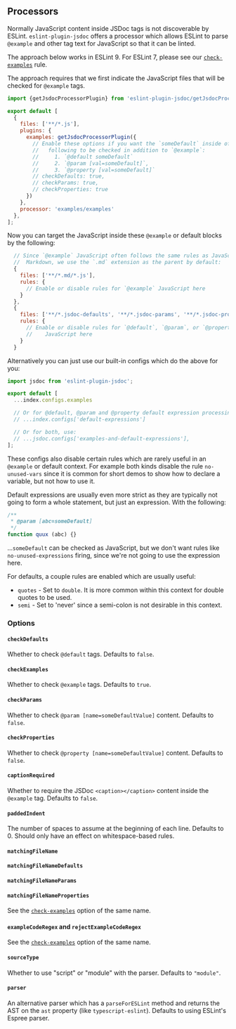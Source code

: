 <a name="user-content-processors"></a>
<a name="processors"></a>
## Processors

Normally JavaScript content inside JSDoc tags is not discoverable by ESLint.
`eslint-plugin-jsdoc` offers a processor which allows ESLint to parse `@example`
and other tag text for JavaScript so that it can be linted.

The approach below works in ESLint 9. For ESLint 7, please see our [`check-examples`](./rules/check-examples.md#readme) rule.

The approach requires that we first indicate the JavaScript files that will be checked for `@example` tags.

```js
import {getJsdocProcessorPlugin} from 'eslint-plugin-jsdoc/getJsdocProcessorPlugin.js';

export default [
  {
    files: ['**/*.js'],
    plugins: {
      examples: getJsdocProcessorPlugin({
        // Enable these options if you want the `someDefault` inside of the
        //   following to be checked in addition to `@example`:
        //     1. `@default someDefault`
        //     2. `@param [val=someDefault]`,
        //     3. `@property [val=someDefault]`
        // checkDefaults: true,
        // checkParams: true,
        // checkProperties: true
      })
    },
    processor: 'examples/examples'
  },
];
```

Now you can target the JavaScript inside these `@example` or default blocks
by the following:

```js
  // Since `@example` JavaScript often follows the same rules as JavaScript in
  //  Markdown, we use the `.md` extension as the parent by default:
  {
    files: ['**/*.md/*.js'],
    rules: {
      // Enable or disable rules for `@example` JavaScript here
    }
  },
  {
    files: ['**/*.jsdoc-defaults', '**/*.jsdoc-params', '**/*.jsdoc-properties'],
    rules: {
      // Enable or disable rules for `@default`, `@param`, or `@property`
      //    JavaScript here
    }
  }
```

Alternatively you can just use our built-in configs which do the above for you:

```js
import jsdoc from 'eslint-plugin-jsdoc';

export default [
  ...index.configs.examples

  // Or for @default, @param and @property default expression processing
  // ...index.configs['default-expressions']

  // Or for both, use:
  // ...jsdoc.configs['examples-and-default-expressions'],
];
```

These configs also disable certain rules which are rarely useful in an
`@example` or default context. For example both kinds disable the rule
`no-unused-vars` since it is common for short demos to show how to declare
a variable, but not how to use it.

Default expressions are usually even more strict as they are typically not
going to form a whole statement, but just an expression. With the following:

```js
/**
 * @param [abc=someDefault]
 */
function quux (abc) {}
```

...`someDefault` can be checked as JavaScript, but we don't want rules like
`no-unused-expressions` firing, since we're not going to use the expression
here.

For defaults, a couple rules are enabled which are usually useful:

- `quotes` - Set to `double`. It is more common within this
  context for double quotes to be used.
- `semi` - Set to 'never' since a semi-colon is not desirable in this context.

<a name="user-content-processors-options"></a>
<a name="processors-options"></a>
### Options

<a name="user-content-processors-options-checkdefaults"></a>
<a name="processors-options-checkdefaults"></a>
#### <code>checkDefaults</code>

Whether to check `@default` tags. Defaults to `false`.

<a name="user-content-processors-options-checkexamples"></a>
<a name="processors-options-checkexamples"></a>
#### <code>checkExamples</code>

Whether to check `@example` tags. Defaults to `true`.

<a name="user-content-processors-options-checkparams"></a>
<a name="processors-options-checkparams"></a>
#### <code>checkParams</code>

Whether to check `@param [name=someDefaultValue]` content. Defaults to `false`.

<a name="user-content-processors-options-checkproperties"></a>
<a name="processors-options-checkproperties"></a>
#### <code>checkProperties</code>

Whether to check `@property [name=someDefaultValue]` content. Defaults to `false`.

<a name="user-content-processors-options-captionrequired"></a>
<a name="processors-options-captionrequired"></a>
#### <code>captionRequired</code>

Whether to require the JSDoc `<caption></caption>` content inside the `@example`
tag. Defaults to `false`.

<a name="user-content-processors-options-paddedindent"></a>
<a name="processors-options-paddedindent"></a>
#### <code>paddedIndent</code>

The number of spaces to assume at the beginning of each line. Defaults to 0. Should
only have an effect on whitespace-based rules.

<a name="user-content-processors-options-matchingfilename"></a>
<a name="processors-options-matchingfilename"></a>
#### <code>matchingFileName</code>
<a name="user-content-processors-options-matchingfilenamedefaults"></a>
<a name="processors-options-matchingfilenamedefaults"></a>
#### <code>matchingFileNameDefaults</code>
<a name="user-content-processors-options-matchingfilenameparams"></a>
<a name="processors-options-matchingfilenameparams"></a>
#### <code>matchingFileNameParams</code>
<a name="user-content-processors-options-matchingfilenameproperties"></a>
<a name="processors-options-matchingfilenameproperties"></a>
#### <code>matchingFileNameProperties</code>

See the [`check-examples`](./rules/check-examples.md#readme) option of the
same name.

<a name="user-content-processors-options-examplecoderegex-and-rejectexamplecoderegex"></a>
<a name="processors-options-examplecoderegex-and-rejectexamplecoderegex"></a>
#### <code>exampleCodeRegex</code> and <code>rejectExampleCodeRegex</code>

See the [`check-examples`](./rules/check-examples.md#readme) option of the
same name.

<a name="user-content-processors-options-sourcetype"></a>
<a name="processors-options-sourcetype"></a>
#### <code>sourceType</code>

Whether to use "script" or "module" with the parser. Defaults to `"module"`.

<a name="user-content-processors-options-parser"></a>
<a name="processors-options-parser"></a>
#### <code>parser</code>

An alternative parser which has a `parseForESLint` method and returns the AST
on the `ast` property (like `typescript-eslint`). Defaults to using ESLint's
Espree parser.
